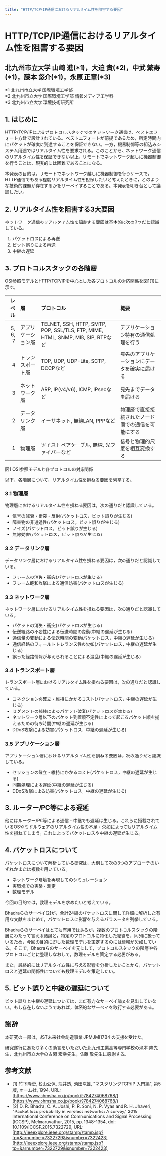 ```yaml
---
title: "HTTP/TCP/IP通信におけるリアルタイム性を阻害する要因"
---
```

# HTTP/TCP/IP通信におけるリアルタイム性を阻害する要因
## 北九州市立大学 山崎 進(\*1)，大迫 貴(\*2)，中武 繁寿(\*1)，藤本 悠介(\*1)，永原 正章(\*3)

\*1 北九州市立大学 国際環境工学部  
\*2 北九州市立大学 国際環境工学部 情報メディア工学科  
\*3 北九州市立大学 環境技術研究所  　

## 1. はじめに

HTTP/TCP/IPによるプロトコルスタックでのネットワーク通信は，ベストエフォート方針で設計されている。ベストエフォートが前提であるため，所定時間内にパケットが確実に到達することを保証できない。一方，機器制御等の組込みシステム用途ではリアルタイム性を要求される。このことから、ネットワーク通信のリアルタイム性を保証できない以上，リモートでネットワーク超しに機器制御を行うことは、現実的には困難であることになる。

本発表の目的は，リモートでネットワーク越しに機器制御を行うケースで，HTTP通信でもある程度リアルタイム性を担保したいと考えたときに，どのような技術的課題が存在するかをサーベイすることである。本発表を叩き台として議論したい。

## 2. リアルタイム性を阻害する3大要因

ネットワーク通信のリアルタイム性を阻害する要因は基本的に次の3つだと認識している。

1. パケットロスによる再送
2. ビット誤りによる再送
3. 中継の遅延

## 3. プロトコルスタックの各階層

OSI参照モデルとHTTP/TCP/IPを中心とした各プロトコルの対応関係を図1\[1\]に示す。

| レベル   | 層             | プロトコル | 概要 | 
|--------:|:--------------|:---------|:-----|
| 5, 6, 7 | アプリケーション層| TELNET, SSH, HTTP, SMTP, POP, SSL/TLS, FTP, MIME, HTML, SNMP, MIB, SIP, RTPなど | アプリケーション特有の通信処理を行う |
| 4       | トランスポート層 | TDP, UDP, UDP-Lite, SCTP, DCCPなど | 宛先のアプリケーションにデータを確実に届ける |
| 3       | ネットワーク層   | ARP, IP(v4/v6), ICMP, IPsecなど| 宛先までデータを届ける |
| 2       | データリンク層   |  イーサネット, 無線LAN, PPPなど | 物理層で直接接続されたノード間での通信を可能にする |
| 1       | 物理層          | ツイストペアケーブル, 無線, 光ファイバーなど | 信号と物理的尺度を相互変換する |

図1 OSI参照モデルと各プロトコルの対応関係

以下，各階層について，リアルタイム性を損ねる要因を列挙する。

### 3.1 物理層

物理層におけるリアルタイム性を損ねる要因は，次の通りだと認識している。

* 信号の減衰・衝突・反射(パケットロス，ビット誤りが生じる)
* 障害物の非透過性(パケットロス，ビット誤りが生じる)
* ノイズ(パケットロス，ビット誤りが生じる)
* 無線妨害(パケットロス，ビット誤りが生じる)


### 3.2 データリンク層

データリンク層におけるリアルタイム性を損ねる要因は，次の通りだと認識している。

* フレームの消失・衝突(パケットロスが生じる)
* フレーム飽和攻撃による通信妨害(パケットロスが生じる)

### 3.3 ネットワーク層

ネットワーク層におけるリアルタイム性を損ねる要因は，次の通りだと認識している。

* パケットの消失・衝突(パケットロスが生じる)
* 伝送経路の不定性による伝送時間の変動(中継の遅延が生じる)
* 通信量の変動による伝送時間の変動(パケットロス，中継の遅延が生じる)
* 通信経路のフォールトトレランス性の欠如(パケットロス，中継の遅延が生じる)
* 誤った経路情報が与えられることによる混乱(中継の遅延が生じる)

### 3.4 トランスポート層

トランスポート層におけるリアルタイム性を損ねる要因は，次の通りだと認識している。

* コネクションの確立・維持にかかるコスト(パケットロス，中継の遅延が生じる)
* セグメントの輻輳によるパケット破棄(パケットロスが生じる)
* ネットワーク層以下のパケット到着順不定性によって起こるパケット順を揃えるための待ち時間(中継の遅延が生じる)
* DDoS攻撃による妨害(パケットロス，中継の遅延が生じる)

### 3.5 アプリケーション層

アプリケーション層におけるリアルタイム性を損ねる要因は，次の通りだと認識している。

* セッションの確立・維持にかかるコスト(パケットロス，中継の遅延が生じる)
* 同期処理による遅延(中継の遅延が生じる)
* DDoS攻撃による妨害(パケットロス，中継の遅延が生じる)


## 3. ルーター/PC等による遅延

他にはルーター/PC等による通信・中継でも遅延は生じる。これらに搭載されているOSやミドルウェアのリアルタイム性の不足・欠如によってもリアルタイム性を損ねてしまう。これによってパケットロスや中継の遅延が生じる。

## 4. パケットロスについて

パケットロスについて解析している研究は，大別して次の3つのアプローチのいずれかまたは複数を用いている。

* ネットワーク環境を再現してのシミュレーション
* 実環境での実験・測定
* 数理モデル

今回の目的では，数理モデルを求めたいと考えている。

Bhadraらのサーベイ\[2\]が，合計24編のパケットロスに関して詳細に解析した有用な文献をまとめて，パケットロスに影響を与えるパラメータを列挙している。

Bhadraらのサーベイはとても有用ではあるが，複数のプロトコルスタックの階層にわたって言える結論と，特定のプロトコルに特化した結論を，同列に扱っているため，今回の目的に即した数理モデルを策定するのには情報が欠如している。そこで，Bhadraらのサーベイを元にして，プロトコルスタックの階層や各プロトコルごとに整理しなおして，数理モデルを策定する必要がある。

また，最終的にはリアルタイム性に与える影響を分析したいことから，パケットロスと遅延の関係性についても数理モデルを策定したい。

## 5. ビット誤りと中継の遅延について

ビット誤りと中継の遅延については，まだ有力なサーベイ論文を見出していない。もし存在しないようであれば，体系的なサーベイを敢行する必要がある。



## 謝辞

本研究の一部は，JST未来社会創造事業 JPMJMI17B4 の支援を受けた。

研究遂行にあたり多くの助言をいただいた北九州工業高等専門学校の滝本 隆先生，北九州市立大学の古閑 宏幸先生，佐藤 敬先生に感謝する。

## 参考文献

* \[1\] 竹下隆史, 松山公保, 荒井透, 苅田幸雄, "マスタリングTCP/IP 入門編", 第5版, オーム社, 1994, URL: [https://www.ohmsha.co.jp/book/9784274068768/](https://www.ohmsha.co.jp/book/9784274068768/)
* \[2\] D. R. Bhadra, C. A. Joshi, P. R. Soni, N. P. Vyas and R. H. Jhaveri, "Packet loss probability in wireless networks: A survey," 2015 International Conference on Communications and Signal Processing (ICCSP), Melmaruvathur, 2015, pp. 1348-1354, doi: 10.1109/ICCSP.2015.7322729, URL: [http://ieeexplore.ieee.org/stamp/stamp.jsp?tp=&arnumber=7322729&isnumber=7322423](http://ieeexplore.ieee.org/stamp/stamp.jsp?tp=&arnumber=7322729&isnumber=7322423)

